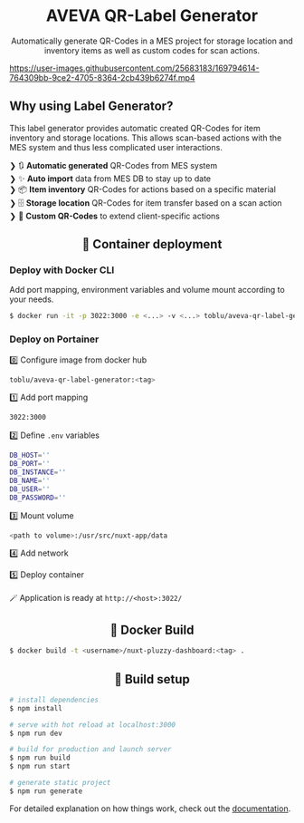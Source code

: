 <h1 align="center"> AVEVA QR-Label Generator</h1>
<p align="center">Automatically generate QR-Codes in a MES project for storage location and inventory items as well as custom codes for scan actions.</p>

https://user-images.githubusercontent.com/25683183/169794614-764309bb-9ce2-4705-8364-2cb439b6274f.mp4


## Why using Label Generator?

This label generator provides automatic created QR-Codes for item inventory and storage locations. This allows scan-based actions with the MES system and thus less complicated user interactions.

 ❯ 🔃 **Automatic generated** QR-Codes from MES system <br>
 ❯ ✨ **Auto import** data from MES DB to stay up to date <br>
 ❯ 📦 **Item inventory** QR-Codes for actions based on a specific material <br>
 ❯ 🗄️ **Storage location** QR-Codes for item transfer based on a scan action <br>
 ❯ 🔳 **Custom QR-Codes** to extend client-specific actions <br>


<h2 align="center">🐳 Container deployment</h2>

### Deploy with Docker CLI

Add port mapping, environment variables and volume mount according to your needs.

```bash
$ docker run -it -p 3022:3000 -e <...> -v <...> toblu/aveva-qr-label-generator:<tag>
```

### Deploy on Portainer

0️⃣ Configure image from docker hub

```bash
toblu/aveva-qr-label-generator:<tag>
```

1️⃣ Add port mapping

```bash
3022:3000
```


2️⃣ Define `.env` variables

```bash
DB_HOST=''
DB_PORT=''
DB_INSTANCE=''
DB_NAME=''
DB_USER=''
DB_PASSWORD=''
```

3️⃣ Mount volume

```bash
<path to volume>:/usr/src/nuxt-app/data
```

4️⃣ Add network

5️⃣ Deploy container
<br>
<br>
🪄 Application is ready at `http://<host>:3022/`

<h2 align="center">🐋 Docker Build</h2>

```bash
$ docker build -t <username>/nuxt-pluzzy-dashboard:<tag> .
```

<h2 align="center">🧪 Build setup</h2>

```bash
# install dependencies
$ npm install

# serve with hot reload at localhost:3000
$ npm run dev

# build for production and launch server
$ npm run build
$ npm run start

# generate static project
$ npm run generate
```


For detailed explanation on how things work, check out the  [documentation](https://nuxtjs.org).
